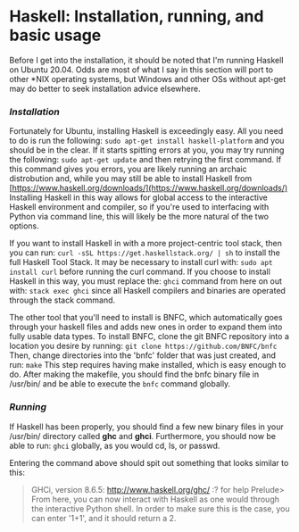 # **Haskell:** Installation, running, and basic usage

Before I get into the installation, it should be noted that I'm running Haskell on Ubuntu 20.04. Odds are most of what I say in this section will port to other *NIX operating systems, but Windows and other OSs without apt-get may do better to seek installation advice elsewhere.


### *Installation*

Fortunately for Ubuntu, installing Haskell is exceedingly easy. All you need to do is run the following:
`sudo apt-get install haskell-platform`
and you should be in the clear.
If it starts spitting errors at you, you may try running the following:
`sudo apt-get update`
and then retrying the first command. If this command gives you errors, you are likely running an archaic distrobution and, while you may still be able to install Haskell from [https://www.haskell.org/downloads/](https://www.haskell.org/downloads/)
Installing Haskell in this way allows for global access to the interactive Haskell environment and compiler, so if you're used to interfacing with Python via command line, this will likely be the more natural of the two options.

If you want to install Haskell in with a more project-centric tool stack, then you can run:
`curl -sSL https://get.haskellstack.org/ | sh`
to install the full Haskell Tool Stack. It may be necessary to install curl with:
`sudo apt install curl`
before running the curl command.
If you choose to install Haskell in this way, you must replace the:
`ghci`
command from here on out with:
`stack exec ghci`
since all Haskell compilers and binaries are operated through the stack command.

The other tool that you'll need to install is BNFC, which automatically goes through your haskell files and adds new ones in order to expand them into fully usable data types.
To install BNFC, clone the git BNFC repository into a location you desire by running:
`git clone https://github.com/BNFC/bnfc`
Then, change directories into the 'bnfc' folder that was just created, and run:
`make`
This step requires having make installed, which is easy enough to do. After making the makefile, you should find the bnfc binary file in /usr/bin/ and be able to execute the
`bnfc`
command globally.


### *Running*

If Haskell has been properly, you should find a few new binary files in your /usr/bin/ directory called **ghc** and **ghci**. Furthermore, you should now be able to run:
`ghci`
globally, as you would cd, ls, or passwd.

Entering the command above should spit out something that looks similar to this:
> GHCi, version 8.6.5: http://www.haskell.org/ghc/  :? for help
> Prelude> 
From here, you can now interact with Haskell as one would through the interactive Python shell. In order to make sure this is the case, you can enter '1+1', and it should return a 2.
